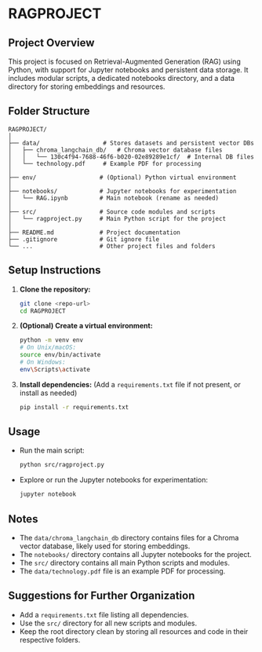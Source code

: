 # RAGPROJECT

## Project Overview

This project is focused on Retrieval-Augmented Generation (RAG) using Python, with support for Jupyter notebooks and persistent data storage. It includes modular scripts, a dedicated notebooks directory, and a data directory for storing embeddings and resources.

## Folder Structure

```
RAGPROJECT/
│
├── data/                  # Stores datasets and persistent vector DBs
│   ├── chroma_langchain_db/   # Chroma vector database files
│   │   └── 130c4f94-7688-46f6-b020-02e89289e1cf/  # Internal DB files
│   └── technology.pdf     # Example PDF for processing
│
├── env/                  # (Optional) Python virtual environment
│
├── notebooks/            # Jupyter notebooks for experimentation
│   └── RAG.ipynb         # Main notebook (rename as needed)
│
├── src/                  # Source code modules and scripts
│   └── ragproject.py     # Main Python script for the project
│
├── README.md             # Project documentation
├── .gitignore            # Git ignore file
└── ...                   # Other project files and folders
```

## Setup Instructions

1. **Clone the repository:**
   ```bash
   git clone <repo-url>
   cd RAGPROJECT
   ```
2. **(Optional) Create a virtual environment:**
   ```bash
   python -m venv env
   # On Unix/macOS:
   source env/bin/activate
   # On Windows:
   env\Scripts\activate
   ```
3. **Install dependencies:**
   (Add a `requirements.txt` file if not present, or install as needed)
   ```bash
   pip install -r requirements.txt
   ```

## Usage

- Run the main script:
  ```bash
  python src/ragproject.py
  ```
- Explore or run the Jupyter notebooks for experimentation:
  ```bash
  jupyter notebook
  ```

## Notes

- The `data/chroma_langchain_db` directory contains files for a Chroma vector database, likely used for storing embeddings.
- The `notebooks/` directory contains all Jupyter notebooks for the project.
- The `src/` directory contains all main Python scripts and modules.
- The `data/technology.pdf` file is an example PDF for processing.

## Suggestions for Further Organization

- Add a `requirements.txt` file listing all dependencies.
- Use the `src/` directory for all new scripts and modules.
- Keep the root directory clean by storing all resources and code in their respective folders.
